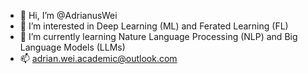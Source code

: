 - 👋 Hi, I’m @AdrianusWei
- 👀 I’m interested in Deep Learning (ML) and Ferated Learning (FL)
- 🌱 I’m currently learning Nature Language Processing (NLP) and Big Language Models (LLMs)
- 📫 adrian.wei.academic@outlook.com

<!---
AdrianusWei/AdrianusWei is a ✨ special ✨ repository because its `README.md` (this file) appears on your GitHub profile.
You can click the Preview link to take a look at your changes.
--->

